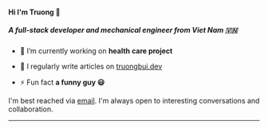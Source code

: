 #### Hi I'm Truong 👋

##### A full-stack developer and mechanical engineer from Viet Nam 🇻🇳

- 🔭 I’m currently working on **health care project**

- 📝 I regularly write articles on [truongbui.dev](https://truongbui.dev)

- ⚡ Fun fact **a funny guy 😃**

<p>I'm best reached via <a href = "mailto: btxtruong@gmail.com">email</a>. I'm always open to interesting conversations and collaboration.</p>
<hr />
